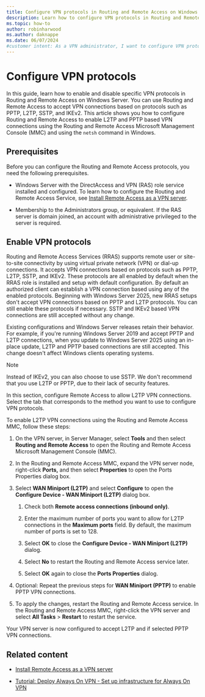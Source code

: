 ```yaml
---
title: Configure VPN protocols in Routing and Remote Access on Windows Server
description: Learn how to configure VPN protocols in Routing and Remote Access on Windows Server using 
ms.topic: how-to
author: robinharwood
ms.author: daknappe
ms.date: 06/07/2024
#customer intent: As a VPN administrator, I want to configure VPN protocols in Windows Server so that I can restrict which protocol can be used for VPN connections.
---
```


# Configure VPN protocols

In this guide, learn how to enable and disable specific VPN protocols in Routing and Remote Access on Windows Server. You can use Routing and Remote Access to accept VPN connections based on protocols such as PPTP, L2TP, SSTP, and IKEv2. This article shows you how to configure Routing and Remote Access to enable L2TP and PPTP based VPN connections using the Routing and Remote Access Microsoft Management Console (MMC) and using the `netsh` command in Windows.

## Prerequisites

Before you can configure the Routing and Remote Access protocols, you need the following prerequisites.

- Windows Server with the DirectAccess and VPN (RAS) role service installed and configured. To learn how to configure the Routing and Remote Access Service, see [Install Remote Access as a VPN server](get-started-install-ras-as-vpn.md).

- Membership to the Administrators group, or equivalent. If the RAS server is domain joined, an account with administrative privileged to the server is required.

## Enable VPN protocols

Routing and Remote Access Services (RRAS) supports remote user or site-to-site connectivity by using virtual private network (VPN) or dial-up connections. It accepts VPN connections based on protocols such as PPTP, L2TP, SSTP, and IKEv2. These protocols are all enabled by default when the RRAS role is installed and setup with default configuration. By default an authorized client can establish a VPN connection based using any of the enabled protocols. Beginning with Windows Server 2025, new RRAS setups don't accept VPN connections based on PPTP and L2TP protocols. You can still enable these protocols if necessary. SSTP and IKEv2 based VPN connections are still accepted without any change.

Existing configurations and Windows Server releases retain their behavior. For example, if you're running Windows Server 2019 and accept PPTP and L2TP connections, when you update to Windows Server 2025 using an in-place update, L2TP and PPTP based connections are still accepted. This change doesn't affect Windows clients operating systems.

>[!NOTE]
>Instead of IKEv2, you can also choose to use SSTP. We don't recommend that you use L2TP or PPTP, due to their lack of security features.

In this section, configure Remote Access to allow L2TP VPN connections. Select the tab that corresponds to the method you want to use to configure VPN protocols.

To enable L2TP VPN connections using the Routing and Remote Access MMC, follow these steps:

1. On the VPN server, in Server Manager, select **Tools** and then select **Routing and Remote Access** to open the Routing and Remote Access Microsoft Management Console (MMC).

1. In the Routing and Remote Access MMC, expand the VPN server node, right-click **Ports,** and then select **Properties** to open the Ports Properties dialog box.

1. Select **WAN Miniport (L2TP)** and select **Configure** to open the **Configure Device - WAN Miniport (L2TP)** dialog box.

    1. Check both  **Remote access connections (inbound only)**.

    1. Enter the maximum number of ports you want to allow for L2TP connections in the **Maximum ports** field. By default, the maximum number of ports is set to 128.

    1. Select **OK** to close the **Configure Device - WAN Miniport (L2TP)** dialog.

    1. Select **No** to restart the Routing and Remote Access service later.

    1. Select **OK** again to close the **Ports Properties** dialog.

1. Optional: Repeat the previous steps for **WAN Miniport (PPTP)** to enable PPTP VPN connections.

1. To apply the changes, restart the Routing and Remote Access service. In the Routing and Remote Access MMC, right-click the VPN server and select **All Tasks** > **Restart** to restart the service.

Your VPN server is now configured to accept L2TP and if selected PPTP VPN connections.

## Related content

- [Install Remote Access as a VPN server](get-started-install-ras-as-vpn.md)

- [Tutorial: Deploy Always On VPN - Set up infrastructure for Always On VPN](tutorial-aovpn-deploy-setup.md)